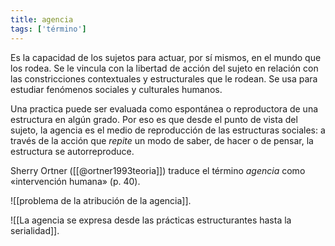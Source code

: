 ```yaml
---
title: agencia
tags: ['término']
---
```


Es la capacidad de los sujetos para actuar, por sí mismos, en el mundo que los rodea. Se le vincula con la libertad de acción del sujeto en relación con las constricciones contextuales y estructurales que le rodean. Se usa para estudiar fenómenos sociales y culturales humanos.

Una practica puede ser evaluada como espontánea o reproductora de una estructura en algún grado. Por eso es que desde el punto de vista del sujeto, la agencia es el medio de reproducción de las estructuras sociales: a través de la acción que *repite* un modo de saber, de hacer o de pensar, la estructura se autorreproduce.

Sherry Ortner ([[@ortner1993teoria]]) traduce el término *agencia* como «intervención humana» (p. 40).

![[problema de la atribución de la agencia]].

![[La agencia se expresa desde las prácticas estructurantes hasta la serialidad]].
